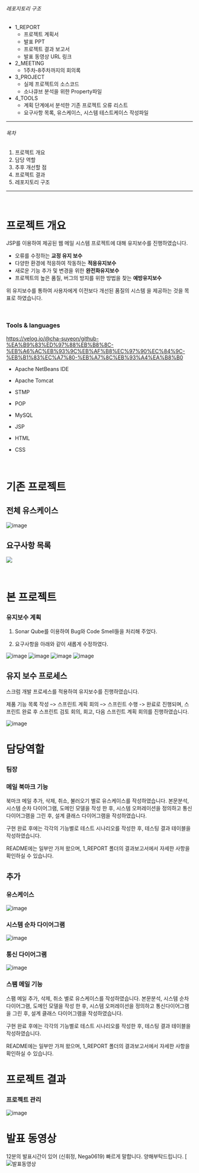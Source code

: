 ###### 레포지토리 구조

- 1_REPORT
  - 프로젝트 계획서
  - 발표 PPT
  - 프로젝트 결과 보고서
  - 발표 동영상 URL 링크
- 2_MEETING
  - 1주차-8주차까지의 회의록
- 3_PROJECT
  - 실제 프로젝트의 소스코드
  - 소나큐브 분석을 위한 Property파일
- 4_TOOLS
  - 계획 단계에서 분석한 기존 프로젝트 오류 리스트
  - 요구사항 목록, 유스케이스, 시스템 테스트케이스 작성파일

-----

###### 목차

1. 프로젝트 개요
3. 담당 역할
4. 추후 개선할 점
5. 프로젝트 결과
5. 레포지토리 구조

---
<br>

# 프로젝트 개요

JSP를 이용하여 제공된 웹 메일 시스템 프로젝트에 대해 유지보수를 진행하였습니다.

- 오류를 수정하는 **교정 유지 보수**
- 다양한 환경에 적응하여 작동하는 **적응유지보수**
- 새로운 기능 추가 및 변경을 위한 **완전화유지보수** 
- 프로젝트의 높은 품질, 버그의 방지를 위한 방법을 찾는 **예방유지보수**

위 유지보수를 통하여 사용자에게 이전보다 개선된 품질의 시스템 을 제공하는 것을 목표로 하였습니다.



<br>

### Tools & languages

https://velog.io/@cha-suyeon/github-%EA%B9%83%ED%97%88%EB%B8%8C-%EB%A6%AC%EB%93%9C%EB%AF%B8%EC%97%90%EC%84%9C-%EB%B1%83%EC%A7%80-%EB%A7%8C%EB%93%A4%EA%B8%B0

- Apache NetBeans IDE

- Apache Tomcat

- STMP

- POP

- MySQL

- JSP

- HTML

- CSS






<br>

# 기존 프로젝트



## 전체 유스케이스


![image](https://user-images.githubusercontent.com/80737049/163927818-9928c6a1-bfbb-4f24-aa6e-751db360f0d4.png)



## 요구사항 목록

![](https://user-images.githubusercontent.com/80737049/163902703-b620899d-a23a-48e1-bfb7-b99eb1b13a3d.png)

<br>

# 본 프로젝트



### 유지보수 계획

1. Sonar Qube를 이용하여 Bug와 Code Smell들을 처리해 주었다.

2. 요구사항을 아래와 같이 새롭게 수정하였다.

![image](https://user-images.githubusercontent.com/80737049/163927776-09bbef8c-4c13-463f-a43f-317ad6e90ce5.png)
![image](https://user-images.githubusercontent.com/80737049/163927758-60d93c37-4cb7-4bf4-a65c-32a82134c33f.png)
![image](https://user-images.githubusercontent.com/80737049/163927748-16edb11f-c144-4982-957e-d10e72b8adf8.png)
![image](https://user-images.githubusercontent.com/80737049/163927726-92bd3bf3-9e32-43c7-b46a-966e9a21b2bd.png)



## 유지 보수 프로세스

스크럼 개발 프로세스를 적용하여 유지보수를 진행하였습니다.

제품 기능 목록 작성 –> 스프린트 계획 회의 –> 스프린트 수행 -> 완료로 진행되며, 스프린트 완료 후 스프린트 검토 회의, 회고, 다음 스프린트 계획 회의를 진행하였습니다.

![image](https://user-images.githubusercontent.com/80737049/163927799-3cc56421-bc3b-445a-bd60-bcb4d4d5fd3e.png)



# 담당역할



### 팀장



### 메일 북마크 기능
북마크 메일 추가, 삭제, 취소, 불러오기 별로 유스케이스를 작성하였습니다.
본문분석, 시스템 순차 다이어그램, 도메인 모델을 작성 한 후, 시스템 오퍼레이션을 정의하고 통신다이어그램을 그린 후, 설계 클래스 다이어그램을 작성하였습니다.

구현 완료 후에는 각각의 기능별로 테스트 시나리오를 작성한 후, 테스팅 결과 테이블을 작성하였습니다.

README에는 일부만 가져 왔으며, 1_REPORT 폴더의 결과보고서에서 자세한 사항을 확인하실 수 있습니다.

## 추가

### 유스케이스
![image](https://user-images.githubusercontent.com/80737049/163948632-638a6203-35ab-48aa-b777-c0b2683aaa93.png)


### 시스템 순차 다이어그램
![image](https://user-images.githubusercontent.com/80737049/163946057-2ae87d6c-7edb-4573-82f4-16f239a8336a.png)

### 통신 다이어그램
![image](https://user-images.githubusercontent.com/80737049/163946122-ce17f1d4-98c5-4f52-91a2-65bad86d90c3.png)


### 스팸 메일 기능



스팸 메일 추가, 삭제, 취소 별로 유스케이스를 작성하였습니다.
본문분석, 시스템 순차 다이어그램, 도메인 모델을 작성 한 후, 시스템 오퍼레이션을 정의하고 통신다이어그램을 그린 후, 설계 클래스 다이어그램을 작성하였습니다.

구현 완료 후에는 각각의 기능별로 테스트 시나리오를 작성한 후, 테스팅 결과 테이블을 작성하였습니다.

README에는 일부만 가져 왔으며, 1_REPORT 폴더의 결과보고서에서 자세한 사항을 확인하실 수 있습니다.


# 프로젝트 결과

### 프로젝트 관리
![image](https://user-images.githubusercontent.com/80737049/163942911-1b992607-85a9-412a-8cf1-2ab25364607b.png)





# 발표 동영상
12분의 발표시간이 있어 (신휘정, Nega0619) 빠르게 말합니다. 양해부탁드립니다.
[![발표동영상](https://youtu.be/Mq76OWryDzc)






